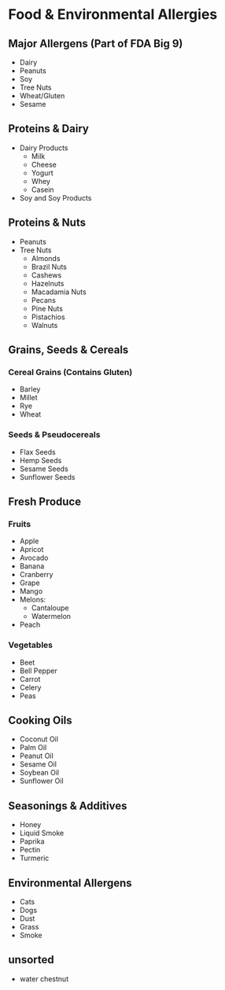 # Food & Environmental Allergies

## Major Allergens (Part of FDA Big 9)
- Dairy
- Peanuts
- Soy
- Tree Nuts
- Wheat/Gluten
- Sesame

## Proteins & Dairy
- Dairy Products
  - Milk
  - Cheese
  - Yogurt
  - Whey
  - Casein
- Soy and Soy Products

## Proteins & Nuts
- Peanuts
- Tree Nuts
  - Almonds
  - Brazil Nuts
  - Cashews
  - Hazelnuts
  - Macadamia Nuts
  - Pecans
  - Pine Nuts
  - Pistachios
  - Walnuts

## Grains, Seeds & Cereals
### Cereal Grains (Contains Gluten)
- Barley
- Millet
- Rye
- Wheat

### Seeds & Pseudocereals
- Flax Seeds
- Hemp Seeds
- Sesame Seeds
- Sunflower Seeds

## Fresh Produce
### Fruits
- Apple
- Apricot
- Avocado
- Banana
- Cranberry
- Grape
- Mango
- Melons:
  - Cantaloupe
  - Watermelon
- Peach

### Vegetables
- Beet
- Bell Pepper
- Carrot
- Celery
- Peas

## Cooking Oils
- Coconut Oil
- Palm Oil
- Peanut Oil
- Sesame Oil
- Soybean Oil
- Sunflower Oil

## Seasonings & Additives
- Honey
- Liquid Smoke
- Paprika
- Pectin
- Turmeric

## Environmental Allergens
- Cats
- Dogs
- Dust
- Grass
- Smoke

## unsorted
- water chestnut

